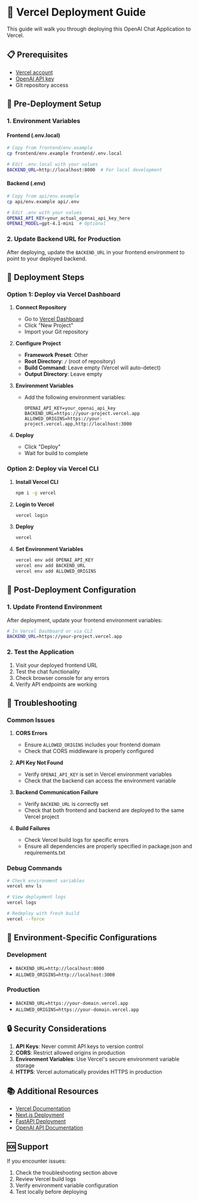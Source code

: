 # 🚀 Vercel Deployment Guide

This guide will walk you through deploying this OpenAI Chat Application to Vercel.

## 📋 Prerequisites

- [Vercel account](https://vercel.com/signup)
- [OpenAI API key](https://platform.openai.com/api-keys)
- Git repository access

## 🔧 Pre-Deployment Setup

### 1. Environment Variables

#### Frontend (.env.local)
```bash
# Copy from frontend/env.example
cp frontend/env.example frontend/.env.local

# Edit .env.local with your values
BACKEND_URL=http://localhost:8000  # For local development
```

#### Backend (.env)
```bash
# Copy from api/env.example
cp api/env.example api/.env

# Edit .env with your values
OPENAI_API_KEY=your_actual_openai_api_key_here
OPENAI_MODEL=gpt-4.1-mini  # Optional
```

### 2. Update Backend URL for Production

After deploying, update the `BACKEND_URL` in your frontend environment to point to your deployed backend.

## 🚀 Deployment Steps

### Option 1: Deploy via Vercel Dashboard

1. **Connect Repository**
   - Go to [Vercel Dashboard](https://vercel.com/dashboard)
   - Click "New Project"
   - Import your Git repository

2. **Configure Project**
   - **Framework Preset**: Other
   - **Root Directory**: `/` (root of repository)
   - **Build Command**: Leave empty (Vercel will auto-detect)
   - **Output Directory**: Leave empty

3. **Environment Variables**
   - Add the following environment variables:
     ```
     OPENAI_API_KEY=your_openai_api_key
     BACKEND_URL=https://your-project.vercel.app
     ALLOWED_ORIGINS=https://your-project.vercel.app,http://localhost:3000
     ```

4. **Deploy**
   - Click "Deploy"
   - Wait for build to complete

### Option 2: Deploy via Vercel CLI

1. **Install Vercel CLI**
   ```bash
   npm i -g vercel
   ```

2. **Login to Vercel**
   ```bash
   vercel login
   ```

3. **Deploy**
   ```bash
   vercel
   ```

4. **Set Environment Variables**
   ```bash
   vercel env add OPENAI_API_KEY
   vercel env add BACKEND_URL
   vercel env add ALLOWED_ORIGINS
   ```

## 🔄 Post-Deployment Configuration

### 1. Update Frontend Environment

After deployment, update your frontend environment variables:

```bash
# In Vercel Dashboard or via CLI
BACKEND_URL=https://your-project.vercel.app
```

### 2. Test the Application

1. Visit your deployed frontend URL
2. Test the chat functionality
3. Check browser console for any errors
4. Verify API endpoints are working

## 🐛 Troubleshooting

### Common Issues

1. **CORS Errors**
   - Ensure `ALLOWED_ORIGINS` includes your frontend domain
   - Check that CORS middleware is properly configured

2. **API Key Not Found**
   - Verify `OPENAI_API_KEY` is set in Vercel environment variables
   - Check that the backend can access the environment variable

3. **Backend Communication Failure**
   - Verify `BACKEND_URL` is correctly set
   - Check that both frontend and backend are deployed to the same Vercel project

4. **Build Failures**
   - Check Vercel build logs for specific errors
   - Ensure all dependencies are properly specified in package.json and requirements.txt

### Debug Commands

```bash
# Check environment variables
vercel env ls

# View deployment logs
vercel logs

# Redeploy with fresh build
vercel --force
```

## 📱 Environment-Specific Configurations

### Development
- `BACKEND_URL=http://localhost:8000`
- `ALLOWED_ORIGINS=http://localhost:3000`

### Production
- `BACKEND_URL=https://your-domain.vercel.app`
- `ALLOWED_ORIGINS=https://your-domain.vercel.app`

## 🔒 Security Considerations

1. **API Keys**: Never commit API keys to version control
2. **CORS**: Restrict allowed origins in production
3. **Environment Variables**: Use Vercel's secure environment variable storage
4. **HTTPS**: Vercel automatically provides HTTPS in production

## 📚 Additional Resources

- [Vercel Documentation](https://vercel.com/docs)
- [Next.js Deployment](https://nextjs.org/docs/deployment)
- [FastAPI Deployment](https://fastapi.tiangolo.com/deployment/)
- [OpenAI API Documentation](https://platform.openai.com/docs)

## 🆘 Support

If you encounter issues:
1. Check the troubleshooting section above
2. Review Vercel build logs
3. Verify environment variable configuration
4. Test locally before deploying
